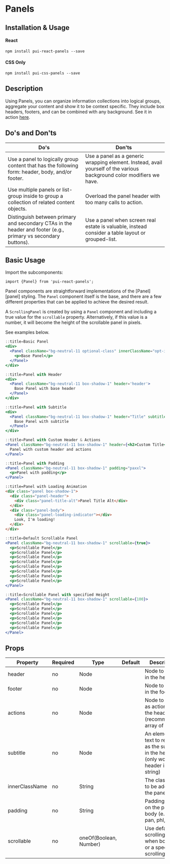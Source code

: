 # Panels

## Installation & Usage

#### React
`npm install pui-react-panels --save`

#### CSS Only
`npm install pui-css-panels --save`

## Description

Using Panels, you can organize information collections into logical groups, aggregate your content and show it to be context specific. They include box headers, footers, and can be combined with any background. See it in action [here](https://pui-pivots.cfapps.io/).

## Do's and Don'ts
Do's         | Don'ts
-------------|----------
Use a panel to logically group content that has the following form: header, body, and/or footer. | Use a panel as a generic wrapping element. Instead, avail yourself of the various background color modifiers we have.
Use multiple panels or list-group inside to group a collection of related content objects. | Overload the panel header with too many calls to action.
Distinguish between primary and secondary CTAs in the header and footer (e.g., primary vs secondary buttons). | Use a panel when screen real estate is valuable, instead consider a table layout or grouped-list.

## Basic Usage

Import the subcomponents:

```
import {Panel} from 'pui-react-panels';
```

Panel components are straightforward implementations of the [Panel][panel] styling. The `Panel` component itself is the base, and there are a few different properties that can be applied to achieve the desired result. 

A `ScrollingPanel` is created by using a `Panel` component and including a true value for the `scrollable`
property. Alternatively, if this value is a number, it will become the height of the scrollable panel in pixels.

See examples below.

```jsx
::title=Basic Panel
<div>
  <Panel className="bg-neutral-11 optional-class" innerClassName="opt-inner-class">
    <p>Base Panel</p>
  </Panel>
</div>
```

```jsx
::title=Panel with Header
<div>
  <Panel className="bg-neutral-11 box-shadow-1" header='header'>
    Base Panel with base header
  </Panel>
</div>
```

```jsx
::title=Panel with Subtitle
<div>
  <Panel className="bg-neutral-11 box-shadow-1" header="Title" subtitle="subtitle">
    Base Panel with subtitle
  </Panel>
</div>
```

```jsx
::title=Panel with Custom Header & Actions
<Panel className="bg-neutral-11 box-shadow-1" header={<h2>Custom Title</h2>} actions={<div><button className="btn btn-default mrl">Go</button><button className="btn btn-default-alt">Stop</button></div>}>
  Panel with custom header and actions
</Panel>
```

```jsx
::title=Panel with Padding
<Panel className="bg-neutral-11 box-shadow-1" padding="paxxl">
  <p>Panel with padding</p>
</Panel>
```

```html
::title=Panel with Loading Animation
<div class="panel box-shadow-1">
  <div class="panel-header">
    <div class="panel-title-alt">Panel Title Alt</div>
  </div>
  <div class="panel-body">
    <div class="panel-loading-indicator"></div>
    Look, I'm loading!
  </div>
</div>
```

```jsx
::title=Default Scrollable Panel
<Panel className="bg-neutral-11 box-shadow-1" scrollable={true}>
  <p>Scrollable Panel</p>
  <p>Scrollable Panel</p>
  <p>Scrollable Panel</p>
  <p>Scrollable Panel</p>
  <p>Scrollable Panel</p>
  <p>Scrollable Panel</p>
  <p>Scrollable Panel</p>
  <p>Scrollable Panel</p>
</Panel>
```

```jsx
::title=Scrollable Panel with specified Height
<Panel className="bg-neutral-11 box-shadow-1" scrollable={100}>
  <p>Scrollable Panel</p>
  <p>Scrollable Panel</p>
  <p>Scrollable Panel</p>
  <p>Scrollable Panel</p>
  <p>Scrollable Panel</p>
  <p>Scrollable Panel</p>
</Panel>
```

## Props

Property | Required | Type | Default | Description
---------|----------|------|---------|------------
header         | no | Node                   | | Node to render in the header
footer         | no | Node                   | | Node to render in the footer
actions        | no | Node                   | | Node to render as actions in the header (recommended: array of nodes)
subtitle       | no | Node                   | | An element or text to render as the subtitle in the header (only works if header is a string)
innerClassName | no | String                 | | The className to be added on the panel body
padding        | no | String                 | | Padding to use on the panel body (e.g pam, pan, phl, ptl)
scrollable     | no | oneOf(Boolean, Number) | | Use default scrolling height when boolean or a specified scrolling height
